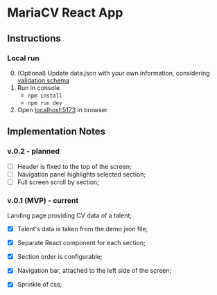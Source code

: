 # MariaCV React App

## Instructions
### Local run
0. (Optional) Update data.json with your own information, considering [validation schema](src/assets/talent.schema.json)
1. Run in console 
   - `npm install`
   - `npm run dev`
2. Open [localhost:5173](http://localhost:5173/
) in browser


## Implementation Notes
### v.0.2 - planned
- [ ] Header is fixed to the top of the screen;
- [ ] Navigation panel highlights selected section;
- [ ] Full screen scroll by section;

### v.0.1 (MVP) - current
Landing page providing CV data of a talent;
- [x] Talent's data is taken from the demo json file;
- [x] Separate React component for each section;
- [x] Section order is configurable;
- [x] Navigation bar, attached to the left side of the screen;
- [x] Sprinkle of css;

